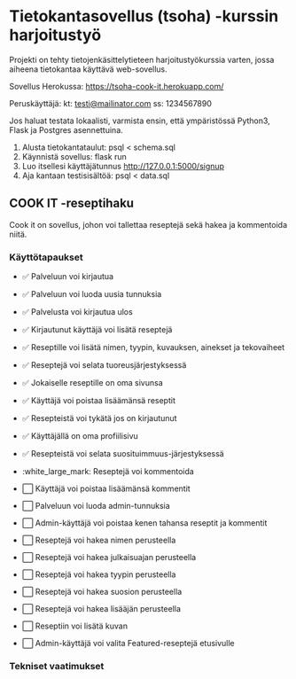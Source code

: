 # Tietokantasovellus (tsoha) -kurssin harjoitustyö

Projekti on tehty tietojenkäsittelytieteen harjoitustyökurssia varten, jossa aiheena tietokantaa käyttävä web-sovellus.

Sovellus Herokussa: https://tsoha-cook-it.herokuapp.com/

Peruskäyttäjä:
kt: testi@mailinator.com
ss: 1234567890

Jos haluat testata lokaalisti, varmista ensin, että ympäristössä Python3, Flask ja Postgres asennettuina.
1. Alusta tietokantataulut: psql < schema.sql
2. Käynnistä sovellus: flask run
3. Luo itsellesi käyttäjätunnus http://127.0.0.1:5000/signup 
3. Aja kantaan testisisältöä: psql < data.sql

## COOK IT -reseptihaku

Cook it on sovellus, johon voi tallettaa reseptejä sekä hakea ja kommentoida niitä.

### Käyttötapaukset

- :white_check_mark: Palveluun voi kirjautua
- :white_check_mark: Palveluun voi luoda uusia tunnuksia
- :white_check_mark: Palvelusta voi kirjautua ulos
- :white_check_mark: Kirjautunut käyttäjä voi lisätä reseptejä
- :white_check_mark: Reseptille voi lisätä nimen, tyypin, kuvauksen, ainekset ja tekovaiheet
- :white_check_mark: Reseptejä voi selata tuoreusjärjestyksessä
- :white_check_mark: Jokaiselle reseptille on oma sivunsa
- :white_check_mark: Käyttäjä voi poistaa lisäämänsä reseptit
- :white_check_mark: Resepteistä voi tykätä jos on kirjautunut
- :white_check_mark: Käyttäjällä on oma profiilisivu
- :white_check_mark: Resepteistä voi selata suosituimmuus-järjestyksessä
- :white_large_mark: Reseptejä voi kommentoida

- :white_large_square: Käyttäjä voi poistaa lisäämänsä kommentit
- :white_large_square: Palveluun voi luoda admin-tunnuksia
- :white_large_square: Admin-käyttäjä voi poistaa kenen tahansa reseptit ja kommentit
- :white_large_square: Reseptejä voi hakea nimen perusteella
- :white_large_square: Reseptejä voi hakea julkaisuajan perusteella
- :white_large_square: Reseptejä voi hakea tyypin perusteella
- :white_large_square: Reseptejä voi hakea suosion perusteella
- :white_large_square: Reseptejä voi hakea lisääjän perusteella
- :white_large_square: Reseptiin voi lisätä kuvan
- :white_large_square: Admin-käyttäjä voi valita Featured-reseptejä etusivulle

### Tekniset vaatimukset
